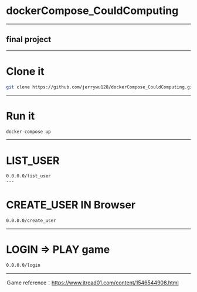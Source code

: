 # dockerCompose_CouldComputing
---
## final project
---
# Clone it

```sh
git clone https://github.com/jerrywu128/dockerCompose_CouldComputing.git
```
---
# Run it
```sh
docker-compose up
```
---
# LIST_USER 
```sh
0.0.0.0/list_user
---
```
# CREATE_USER IN Browser
```sh
0.0.0.0/create_user
```
---
# LOGIN => PLAY game
```sh
0.0.0.0/login
```
---
Ｇame reference：https://www.itread01.com/content/1546544908.html
